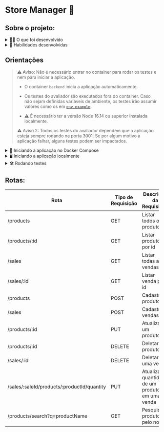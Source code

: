 # Store Manager :briefcase:

## Sobre o projeto:
 
<details>
<summary>🧑‍💻 O que foi desenvolvido </summary>

- O objetivo do projeto foi criar uma API RESTful utilizando a arquitetura em camadas para melhor organização.

- A API construída se trata de um sistema de gerenciamento de vendas em que é possível criar, visualizar, deletar e atualizar produtos e vendas, utilizando o banco de dados MySQL para a gestão de dados.

- Também foram desenvolvidos testes para garantir as funcionalidade das implementações.

</details>
  
<details>
  <summary>📝 Habilidades desenvolvidas </summary>

Neste projeto, foram tratadas habilidades como:

- Interação com um banco de dados relacional MySQL;
- Implementação de uma API utilizando arquitetura em camadas;
- Criação de validações para os dados recebidos pela API;
- Escrita de testes para APIs para garantir a implementação dos endpoints;

</details>


## Orientações

> ⚠️ Aviso: Não é necessário entrar no container para rodar os testes e nem para iniciar a aplicação.
>
> - O container `backend` inicia a aplicação automaticamente.
>
> - Os testes do avaliador são executados fora do container. Caso não sejam definidas variáveis de ambiente, os testes irão assumir valores como os em [`env.example`](./env.example).
>
> - ⚠️ É necessário ter a versão Node 16.14 ou superior instalada localmente.
>
> ⚠️ Aviso 2: Todos os testes do avaliador dependem que a aplicação esteja sempre rodando na porta 3001. Se por algum motivo a aplicação falhar, alguns testes podem ser impactados.

<details>
<summary>🐳 Iniciando a aplicação no Docker Compose</summary>

```bash
# Instale as dependências
npm install

# Inicie os containers do compose `backend` e `db`
# A aplicação estará disponível em `http://localhost:3001` em modo de desenvolvimento
docker-compose up -d

# É possível ver os logs da aplicação com `docker logs -n 10 -f <nome-do-container>`
docker logs -n 10 -f store_manager
```

</details>

<details>
<summary>🖥️ Iniciando a aplicação localmente</summary>

> ⚠️ Atenção: Ao rodar localmente, a aplicação deverá receber variáveis de ambiente como exemplificado em [`env.example`](./env.example) para poder se comunicar com o serviço de banco de dados.

```bash
# Instale as dependências
npm install

# Inicie apenas o serviço `db` no compose
docker-compose up -d db

# Inicie a aplicação em modo de desenvolvimento
npm run dev:local
```

</details>

<details>
<summary>🛠 Rodando testes</summary>

- Antes de rodar os testes do avaliador, garanta que a aplicação esteja executando;

Segue um resumo dos comandos relacionados aos testes:

> ⚠️ Atenção ⚠️
>
> - Os testes do avaliador são executados fora do container na raiz do projeto.
```bash
#### Comandos dos testes do avaliador
npm run lint     # roda a verificação do linter
npm test         # roda todos os testes no terminal ou
REQ=01 npm test  # rodando apenas o teste do requisito 01 pelo terminal ou
npm run cy:open  # abre a interface gráfica do Cypress para rodar os testes

#### Comandos dos testes com mocha
npm run test:mocha     # roda os testes do mocha
npm run test:coverage  # roda os testes e mostra a cobertura geral
npm run test:mutation  # roda os testes e mostra a cobertura de mutações
```

</details>

## Rotas:

| Rota                                        | Tipo de Requisição  | Descrição da Requisição                          |
|---------------------------------------------|---------------------|--------------------------------------------------|
| /products                                   | GET                 | Listar todos os produtos                         |
| /products/:id                               | GET                 | Listar produto por id                            |
| /sales                                      | GET                 | Listar todas as vendas                           |
| /sales/:id                                  | GET                 | Listar venda por id                              |
| /products                                   | POST                | Cadastrar produtos                               |
| /sales                                      | POST                | Cadastrar vendas                                 |
| /products/:id                               | PUT                 | Atualizar um produto                             |
| /products/:id                               | DELETE              | Deletar um produto                               |
| /sales/:id                                  | DELETE              | Deletar uma venda                                |
| /sales/:saleId/products/:productId/quantity | PUT                 | Atualizar a quantidade de um produto em uma venda|
| /products/search?q=productName              | GET                 | Pesquisar produto pelo nome                      |
